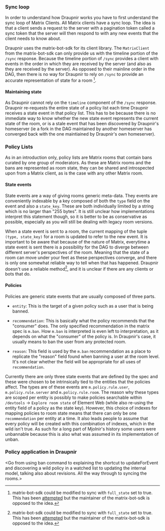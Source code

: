
### Sync loop

In order to understand how Draupnir works you have to first understand
the sync loop of Matrix Clients. All Matrix clients have a sync loop.
The idea is that a client sends a request to the server with a
pagination token called a sync token that the server will then
respond to with any new events that the client needs to know about.
<You can read more about sync here>

Draupnir uses the matrix-bot-sdk for its client library.
The `MatrixClient` from the matrix-bot-sdk can only provide us with
the timeline portion of the `/sync` response.
Because the timeline portion of `/sync` provides a client with events
in the order in which they are received by the server (and also
as they are received by the server). As opposed to their mainline
order in the DAG, then there is no way for Draupnir to rely
on `/sync` to provide an accurate representation of state for a room
[^full-state].

#### Maintaining state

As Draupnir cannot rely on the `timeline` component of the `/sync`
response. Draupnir re-requests the entire state of a policy list each
time Draupnir receives a state event in that policy list.
This has to be because there is no immediate way to know whether the
new state event represents the current state of the room, or is a
stale event that has been discovered by Draupnir's homeserver
(ie a fork in the DAG maintained by another homeserver has converged
back with the one maintiained by Draupnir's own homeserver).

### Policy Lists

As in an introduction only, policy lists are Matrix rooms that contain
bans curated by one group of moderators. As these are Matrix rooms
and the bans are represented as room state, they can be shared and
introspected upon from a Matrix client, as is the case with any other
Matrix room.

#### State events

State events are a way of giving rooms generic meta-data.
They events are conveniently indexable by a key composed of both the
`type` field on the event and also a `state_key`.
These are both individually limited by a string which is no larger
than "255 bytes". It is still unclear how implementations interpret
this statement though, so it is better to be as conservative as
possible, especially as you will still be dealing with legacy
room versions.

When a state event is sent to a room, the current mapping of the tuple
`(type, state_key)` for a room is updated to refer to the new event.
It is important to be aware that because of the nature of Matrix,
everytime a state event is sent there is a possibility
for the DAG to diverge between different server's perspectives of
the room. Meaning that the state of a room can move under your feet
as these perspectives converge,
and there is only one somewhat reliable way to tell when that has
happened. Draupnir doesn't use a reliable method[^full-state],
and it is unclear if there are any clients or bots that do.
 
#### Policies

Policies are generic state events that are usually composed of three
parts.

- `entity`: This is the target of a given policy such as a user that
is being banned.

- `recommendation`: This is basically what the policy recommends that
the "consumer" does. The only specified recommendation in the matrix
spec is `m.ban`. How `m.ban` is interpreted is even left to
interpretation, as it depends on what the "consumer" of the policy is.
In Draupnir's case, it usually means to ban the user from any
protected room.

- `reason`: This field is used by the `m.ban` recommendation as a
place to replicate the "reason" field found when banning a user
at the room level. It's not clear whether the field will be
appropriate for all uses of `recommendation`.

Currently there are only three state events that are defined by the
spec and these were chosen to be intrinsically tied to the entities
that the policies affect. The types are of these events are
`m.policy.rule.user`, `m.policy.rule.server` and `m.policy.rule.room`.
The reason why these types are scoped per entity is possibly to make
policies searchable within `/devtools` -> `Explore room state`
of Element Web (while also re-using the entity field of a policy as
the state key).
However, this choice of indexes for mapping policies to room state
means that there can only be one `recommendation` per entity at a
time. It also leads people to assume that every policy will be created
with this combination of indexes, which in the wild isn't true.
As such for a long part of Mjolnir's history some users were
unbannable because this is also what was assumed in its implementation
of unban.

### Policy application in Draupnir

<Go from using ban command to explaining the shortcut
to updateForEvent and discovering a wild policy in a watched list
to updating the internal model, talking also about revisions. All
the way through to syncing the rooms.>

[^full-state]: matrix-bot-sdk could be modified to sync with
`full_state` set to true. This has been
[attempted](https://github.com/turt2live/matrix-bot-sdk/pull/215)
but the maintainer of the matrix-bot-sdk is opposed to the idea.
